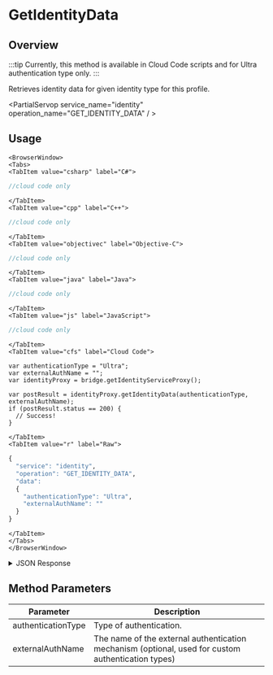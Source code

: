# GetIdentityData
## Overview
:::tip
Currently, this method is available in Cloud Code scripts and for Ultra authentication type only.
:::

Retrieves identity data for given identity type for this profile.

<PartialServop service_name="identity" operation_name="GET_IDENTITY_DATA" / >

## Usage

```mdx-code-block
<BrowserWindow>
<Tabs>
<TabItem value="csharp" label="C#">
```

```csharp
//cloud code only
```

```mdx-code-block
</TabItem>
<TabItem value="cpp" label="C++">
```

```cpp
//cloud code only
```

```mdx-code-block
</TabItem>
<TabItem value="objectivec" label="Objective-C">
```

```objectivec
//cloud code only
```

```mdx-code-block
</TabItem>
<TabItem value="java" label="Java">
```

```java
//cloud code only
```

```mdx-code-block
</TabItem>
<TabItem value="js" label="JavaScript">
```

```javascript
//cloud code only
```

```mdx-code-block
</TabItem>
<TabItem value="cfs" label="Cloud Code">
```

```cfscript
var authenticationType = "Ultra";
var externalAuthName = "";
var identityProxy = bridge.getIdentityServiceProxy();

var postResult = identityProxy.getIdentityData(authenticationType, externalAuthName);
if (postResult.status == 200) {
  // Success!
}
```

```mdx-code-block
</TabItem>
<TabItem value="r" label="Raw">
```

```r
{
  "service": "identity",
  "operation": "GET_IDENTITY_DATA",
  "data":
  {
    "authenticationType": "Ultra",
    "externalAuthName": ""
  }
}
```

```mdx-code-block
</TabItem>
</Tabs>
</BrowserWindow>
```

<details>
<summary>JSON Response</summary>

```json
{
  "data": {
    "identityData": {
      "blockchain_id": "-a-blockchain-id-"
    }
  },
  "status": 200
}
```
</details>

## Method Parameters
Parameter | Description
--------- | -----------
authenticationType | Type of authentication.
externalAuthName | The name of the external authentication mechanism (optional, used for custom authentication types)


